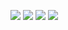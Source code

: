 
![](https://64.media.tumblr.com/6d1f167c15dad2c06c5afeb193cd2dee/67e8e56a4c66369c-d8/s100x200/e59f922d265c216ee3ce12687ea56c6e0a7f60da.gifv) ![](https://64.media.tumblr.com/a4d6a2d99fb324eb6542cc63cc472eee/67e8e56a4c66369c-3c/s100x200/ae418f77903d07646e14fc8db696a676e20fa36e.pnj) ![](https://64.media.tumblr.com/c3424fbceee6e2e5cbdfb6a9194d438c/6734a647c2e882b7-cc/s100x200/be1ba0ccb3725bde7fe97d7cf41c33c0bb43ed5a.gifv) ![](https://64.media.tumblr.com/52bc833850b5825fcd2a30270fa379ba/cba5db1a07c10cb9-27/s100x200/9e51b812664b4fd358b4b31cd37b3d045bb55145.pnj)

 
